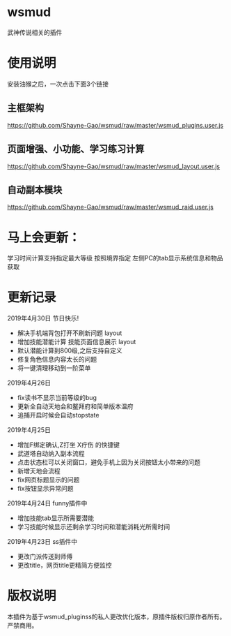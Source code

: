 # wsmud
武神传说相关的插件

# 使用说明
安装油猴之后，一次点击下面3个链接
## 主框架构

https://github.com/Shayne-Gao/wsmud/raw/master/wsmud_plugins.user.js
## 页面增强、小功能、学习练习计算
https://github.com/Shayne-Gao/wsmud/raw/master/wsmud_layout.user.js

## 自动副本模块
https://github.com/Shayne-Gao/wsmud/raw/master/wsmud_raid.user.js



# 马上会更新：
学习时间计算支持指定最大等级 按照境界指定
左侧PC的tab显示系统信息和物品获取


# 更新记录 

2019年4月30日
节日快乐!
- 解决手机端背包打开不刷新问题 layout
- 增加技能潜能计算 技能页面信息展示 layout
- 默认潜能计算到800级,之后支持自定义
- 修复角色信息内容太长的问题
- 将一键清理移动到一阶菜单


2019年4月26日 
- fix读书不显示当前等级的bug
- 更新全自动天地会和鳌拜府和简单版本温府
- 追捕开启时候会自动stopstate

2019年4月25日 
- 增加F绑定确认,Z打坐 X疗伤 的快捷键
- 武道塔自动纳入副本流程
- 点击状态栏可以关闭窗口，避免手机上因为关闭按钮太小带来的问题
- 新增天地会流程
- fix网页标题显示的问题
- fix按钮显示异常问题


2019年4月24日  funny插件中  
- 增加技能tab显示所需要潜能
- 学习技能时候显示还剩余学习时间和潜能消耗光所需时间

2019年4月23日  ss插件中 
- 更改门派传送到师傅
- 更改title，网页title更精简方便监控




# 版权说明
本插件为基于wsmud_pluginss的私人更改优化版本，原插件版权归原作者所有。严禁商用。
